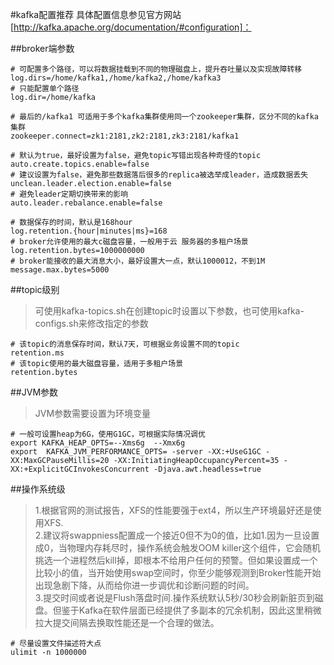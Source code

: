 ﻿#kafka配置推荐
具体配置信息参见官方网站[http://kafka.apache.org/documentation/#configuration]：  

##broker端参数
```text
# 可配置多个路径，可以将数据挂载到不同的物理磁盘上，提升吞吐量以及实现故障转移
log.dirs=/home/kafka1,/home/kafka2,/home/kafka3  
# 只能配置单个路径
log.dir=/home/kafka

# 最后的/kafka1 可适用于多个kafka集群使用同一个zookeeper集群，区分不同的kafka集群
zookeeper.connect=zk1:2181,zk2:2181,zk3:2181/kafka1

# 默认为true，最好设置为false，避免topic写错出现各种奇怪的topic
auto.create.topics.enable=false
# 建议设置为false，避免那些数据落后很多的replica被选举成leader，造成数据丢失
unclean.leader.election.enable=false
# 避免leader定期切换带来的影响
auto.leader.rebalance.enable=false

# 数据保存的时间，默认是168hour
log.retention.{hour|minutes|ms}=168
# broker允许使用的最大c磁盘容量，一般用于云 服务器的多租户场景
log.retention.bytes=1000000000
# broker能接收的最大消息大小，最好设置大一点，默认1000012，不到1M
message.max.bytes=5000
```
##topic级别
> 可使用kafka-topics.sh在创建topic时设置以下参数，也可使用kafka-configs.sh来修改指定的参数
```text
# 该topic的消息保存时间，默认7天，可根据业务设置不同的topic
retention.ms
# 该topic使用的最大磁盘容量，适用于多租户场景
retention.bytes
```
##JVM参数
> JVM参数需要设置为环境变量
```text
# 一般可设置heap为6G，使用G1GC，可根据实际情况调优
export KAFKA_HEAP_OPTS=--Xms6g  --Xmx6g
export  KAFKA_JVM_PERFORMANCE_OPTS= -server -XX:+UseG1GC -XX:MaxGCPauseMillis=20 -XX:InitiatingHeapOccupancyPercent=35 -XX:+ExplicitGCInvokesConcurrent -Djava.awt.headless=true
```
##操作系统级
> 1.根据官网的测试报告，XFS的性能要强于ext4，所以生产环境最好还是使用XFS.  
> 2.建议将swappniess配置成一个接近0但不为0的值，比如1.因为一旦设置成0，当物理内存耗尽时，操作系统会触发OOM killer这个组件，它会随机挑选一个进程然后kill掉，即根本不给用户任何的预警。但如果设置成一个比较小的值，当开始使用swap空间时，你至少能够观测到Broker性能开始出现急剧下降，从而给你进一步调优和诊断问题的时间。  
> 3.提交时间或者说是Flush落盘时间.操作系统默认5秒/30秒会刷新脏页到磁盘。但鉴于Kafka在软件层面已经提供了多副本的冗余机制，因此这里稍微拉大提交间隔去换取性能还是一个合理的做法。
```text
# 尽量设置文件描述符大点
ulimit -n 1000000
```